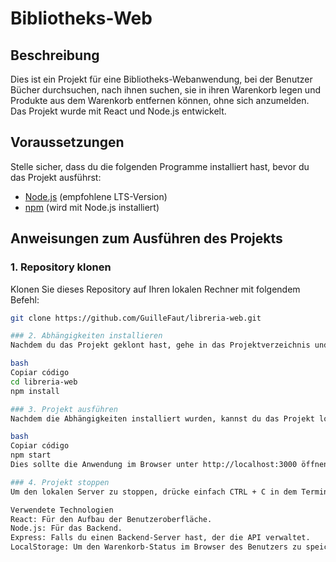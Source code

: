 # Bibliotheks-Web

## Beschreibung
Dies ist ein Projekt für eine Bibliotheks-Webanwendung, bei der Benutzer Bücher durchsuchen, nach ihnen suchen, sie in ihren Warenkorb legen und Produkte aus dem Warenkorb entfernen können, ohne sich anzumelden. Das Projekt wurde mit React und Node.js entwickelt.

## Voraussetzungen
Stelle sicher, dass du die folgenden Programme installiert hast, bevor du das Projekt ausführst:

- [Node.js](https://nodejs.org/) (empfohlene LTS-Version)
- [npm](https://www.npmjs.com/) (wird mit Node.js installiert)

## Anweisungen zum Ausführen des Projekts

### 1. Repository klonen
Klonen Sie dieses Repository auf Ihren lokalen Rechner mit folgendem Befehl:
```bash
git clone https://github.com/GuilleFaut/libreria-web.git

### 2. Abhängigkeiten installieren
Nachdem du das Projekt geklont hast, gehe in das Projektverzeichnis und installiere die erforderlichen Abhängigkeiten mit:

bash
Copiar código
cd libreria-web
npm install

### 3. Projekt ausführen
Nachdem die Abhängigkeiten installiert wurden, kannst du das Projekt lokal mit folgendem Befehl starten:

bash
Copiar código
npm start
Dies sollte die Anwendung im Browser unter http://localhost:3000 öffnen.

### 4. Projekt stoppen
Um den lokalen Server zu stoppen, drücke einfach CTRL + C in dem Terminal, in dem das Projekt läuft.

Verwendete Technologien
React: Für den Aufbau der Benutzeroberfläche.
Node.js: Für das Backend.
Express: Falls du einen Backend-Server hast, der die API verwaltet.
LocalStorage: Um den Warenkorb-Status im Browser des Benutzers zu speichern.
